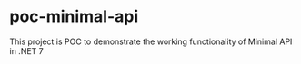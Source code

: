 # poc-minimal-api
This project is POC to demonstrate the working functionality of Minimal API in .NET 7
